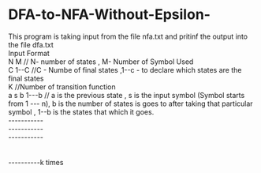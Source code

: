 # DFA-to-NFA-Without-Epsilon-

This program is taking input from the file nfa.txt and pritinf the output into the file dfa.txt <br/>
Input Format <br/>
N M // N- number of states , M- Number of Symbol Used<br/>
C 1--C //C - Numbe of final states ,1--c - to declare which states are the final states<br/>
K //Number of transition function <br/>
a s b 1---b // a is the previous state , s is the input symbol (Symbol starts from 1 --- n), b is the number of states is goes to after taking that particular symbol , 1--b is the states that which it goes. <br/> 
-----------<br/>
-----------<br/>
-----------<br/>
<br/>
<br/>
----------k times<br/>
